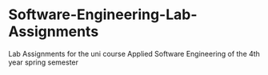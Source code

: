 # Software-Engineering-Lab-Assignments
Lab Assignments for the uni course Applied Software Engineering of the 4th year spring semester
